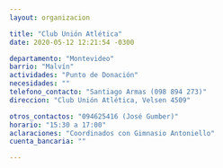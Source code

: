 ```yaml
---
layout: organizacion

title: "Club Unión Atlética"
date: 2020-05-12 12:21:54 -0300

departamento: "Montevideo"
barrio: "Malvín"
actividades: "Punto de Donación"
necesidades: ""
telefono_contacto: "Santiago Armas (098 894 273)"
direccion: "Club Unión Atlética, Velsen 4509"

otros_contactos: "094625416 (José Gumber)"
horario: "15:30 a 17:00"
aclaraciones: "Coordinados con Gimnasio Antoniello"
cuenta_bancaria: ""

---
```


